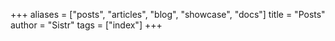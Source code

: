 +++
aliases = ["posts", "articles", "blog", "showcase", "docs"]
title = "Posts"
author = "Sistr"
tags = ["index"]
+++
